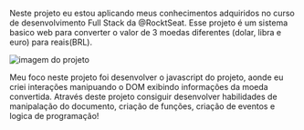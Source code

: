Neste projeto eu estou aplicando meus conhecimentos adquiridos no curso de desenvolvimento Full Stack da @RocktSeat. Esse projeto é um sistema basico web para
converter o valor de 3 moedas diferentes (dolar, libra e euro) para reais(BRL). 

![imagem do projeto](https://ibb.co/sJDxqgR)

Meu foco neste projeto foi desenvolver o javascript do projeto, aonde eu criei interações manipuando o DOM exibindo informações da moeda convertida.
Através deste projeto consiguir desenvolver habilidades de manipalação do documento, criação de funções, criação de eventos e logica de programação!
